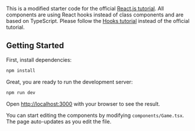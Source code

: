 This is a modified starter code for the official [React.js tutorial](https://reactjs.org/tutorial/tutorial.html). All components are using React hooks instead of class components and are based on TypeScript. Please follow the [Hooks tutorial](https://reactwithhooks.netlify.app/tutorial/tutorial.html) instead of the official tutorial.

## Getting Started

First, install dependencies:

```bash
npm install
```

Great, you are ready to run the development server:

```bash
npm run dev
```

Open [http://localhost:3000](http://localhost:3000) with your browser to see the result.

You can start editing the components by modifying `components/Game.tsx`. The page auto-updates as you edit the file.
